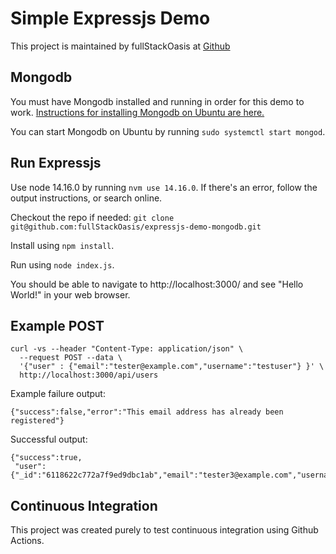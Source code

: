 # Simple Expressjs Demo

This project is maintained by fullStackOasis at [Github](https://github.com/fullStackOasis/expressjs-demo-mongodb)

## Mongodb

You must have Mongodb installed and running in order for this demo to work. [Instructions for installing Mongodb on Ubuntu are here.](https://docs.mongodb.com/manual/tutorial/install-mongodb-on-ubuntu/)

You can start Mongodb on Ubuntu by running `sudo systemctl start mongod`.

## Run Expressjs

Use node 14.16.0 by running `nvm use 14.16.0`. If there's an error, follow the output instructions, or search online.

Checkout the repo if needed: `git clone git@github.com:fullStackOasis/expressjs-demo-mongodb.git`

Install using `npm install`.

Run using `node index.js`.

You should be able to navigate to http://localhost:3000/ and see "Hello World!" in your web browser.

## Example POST

```
curl -vs --header "Content-Type: application/json" \
  --request POST --data \
  '{"user" : {"email":"tester@example.com","username":"testuser"} }' \
  http://localhost:3000/api/users
```

Example failure output:

```
{"success":false,"error":"This email address has already been registered"}
```

Successful output:

```
{"success":true,
 "user":{"_id":"6118622c772a7f9ed9dbc1ab","email":"tester3@example.com","username":"testuser","__v":0}}
```

## Continuous Integration

This project was created purely to test continuous integration using Github Actions.

